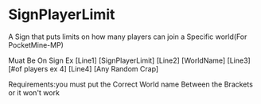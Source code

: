 SignPlayerLimit
===============

A Sign that puts limits on how many players can join a Specific world(For PocketMine-MP)

Muat Be On Sign
Ex
[Line1] [SignPlayerLimit]
[Line2] [WorldName]
[Line3] [#of players ex 4]
[Line4] [Any Random Crap]

Requirements:you must put the Correct World name Between the Brackets or it won't work

